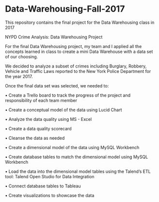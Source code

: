 # Data-Warehousing-Fall-2017
This repository contains the final project for the Data Warehousing class in 2017



NYPD Crime Analysis: Data Warehousing Project

For the final Data Warehousing project, my team and I applied all the concepts learned in class to create a mini Data Warehouse with a data set of our choosing.

We decided to analyze a subset of crimes including Burglary, Robbery, Vehicle and Traffic Laws reported to the New York Police Department for the year 2017.

Once the final data set was selected, we needed to:

•	Create a Trello board to track the progress of the project and responsibility of each team member

•	Create a conceptual model of the data using Lucid Chart 

•	Analyze the data quality using MS - Excel

•	Create a data quality scorecard

•	Cleanse the data as needed

•	Create a dimensional model of the data using MySQL Workbench

•	Create database tables to match the dimensional model using MySQL Workbench

•	Load the data into the dimensional model tables using the Talend’s ETL tool: Talend Open Studio for Data Integration

•	Connect database tables to Tableau

•	Create visualizations to showcase the data
